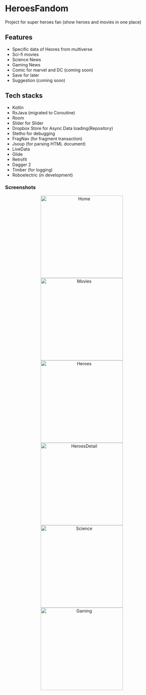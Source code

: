 # HeroesFandom
Project for super heroes fan (show heroes and movies in one place)

## Features

- Specific data of Heores from multiverse
- Sci-fi movies
- Science News
- Gaming News
- Comic for marvel and DC (coming soon)
- Save for later
- Suggestion (coming soon)

## Tech stacks

- Kotlin
- RxJava (migrated to Coroutine)
- Room
- Slider for Slider
- Dropbox Store for Async Data loading(Repository)
- Stetho for debugging
- FragNav (for fragment transaction)
- Jsoup (for parsing HTML document)
- LiveData
- Glide
- Retrofit
- Dagger 2
- Timber (for logging)
- Roboelectric (in development)

### Screenshots
<p align="center">
  <img src="screenshots/home.jpg" width="270" alt="Home">
  <img src="screenshots/movies.jpg" width="270" alt="Movies">
  <img src="screenshots/heroes.jpg" width="270" alt="Heroes">
  <img src="screenshots/heroesdetail.jpg" width="270" alt="HeroesDetail">
  <img src="screenshots/science.jpg" width="270"  alt="Science">
   <img src="screenshots/gaming.jpg" width="270" alt="Gaming">
</p>
